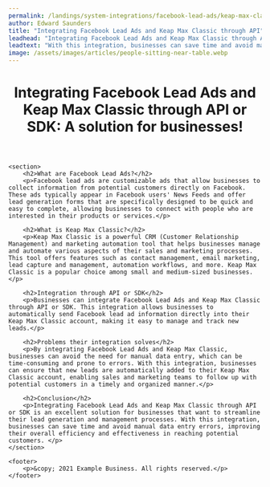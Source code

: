 ```yaml
---
permalink: /landings/system-integrations/facebook-lead-ads/keap-max-classic
author: Edward Saunders
title: "Integrating Facebook Lead Ads and Keap Max Classic through API"
leadhead: "Integrating Facebook Lead Ads and Keap Max Classic through API or SDK is an excellent solution for businesses that want to streamline their lead generation and management processes"
leadtext: "With this integration, businesses can save time and avoid manual data entry errors, improving their overall efficiency and effectiveness in reaching potential customers."
image: /assets/images/articles/people-sitting-near-table.webp
---
```

<div class="arttext">	<header>
		<h1>Integrating Facebook Lead Ads and Keap Max Classic through API or SDK: A solution for businesses!</h1>
	</header>

	<section>
		<h2>What are Facebook Lead Ads?</h2>
		<p>Facebook lead ads are customizable ads that allow businesses to collect information from potential customers directly on Facebook. These ads typically appear in Facebook users' News Feeds and offer lead generation forms that are specifically designed to be quick and easy to complete, allowing businesses to connect with people who are interested in their products or services.</p>

		<h2>What is Keap Max Classic?</h2>
		<p>Keap Max Classic is a powerful CRM (Customer Relationship Management) and marketing automation tool that helps businesses manage and automate various aspects of their sales and marketing processes. This tool offers features such as contact management, email marketing, lead capture and management, automation workflows, and more. Keap Max Classic is a popular choice among small and medium-sized businesses.</p>

		<h2>Integration through API or SDK</h2>
		<p>Businesses can integrate Facebook Lead Ads and Keap Max Classic through API or SDK. This integration allows businesses to automatically send Facebook lead ad information directly into their Keap Max Classic account, making it easy to manage and track new leads.</p>

		<h2>Problems their integration solves</h2>
		<p>By integrating Facebook Lead Ads and Keap Max Classic, businesses can avoid the need for manual data entry, which can be time-consuming and prone to errors. With this integration, businesses can ensure that new leads are automatically added to their Keap Max Classic account, enabling sales and marketing teams to follow up with potential customers in a timely and organized manner.</p>

		<h2>Conclusion</h2>
		<p>Integrating Facebook Lead Ads and Keap Max Classic through API or SDK is an excellent solution for businesses that want to streamline their lead generation and management processes. With this integration, businesses can save time and avoid manual data entry errors, improving their overall efficiency and effectiveness in reaching potential customers. </p>
	</section>

	<footer>
		<p>&copy; 2021 Example Business. All rights reserved.</p>
	</footer>
</div>